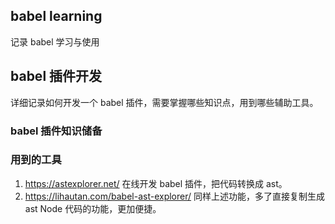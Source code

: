 ## babel learning

记录 babel 学习与使用

## babel 插件开发

详细记录如何开发一个 babel 插件，需要掌握哪些知识点，用到哪些辅助工具。

### babel 插件知识储备


### 用到的工具

1. https://astexplorer.net/ 在线开发 babel 插件，把代码转换成 ast。
2. https://lihautan.com/babel-ast-explorer/ 同样上述功能，多了直接复制生成 ast Node 代码的功能，更加便捷。

